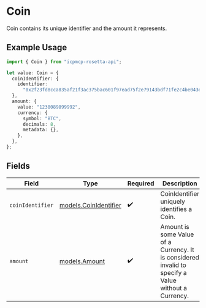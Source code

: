 # Coin

Coin contains its unique identifier and the amount it represents.

## Example Usage

```typescript
import { Coin } from "icpmcp-rosetta-api";

let value: Coin = {
  coinIdentifier: {
    identifier:
      "0x2f23fd8cca835af21f3ac375bac601f97ead75f2e79143bdf71fe2c4be043e8f:1",
  },
  amount: {
    value: "1238089899992",
    currency: {
      symbol: "BTC",
      decimals: 8,
      metadata: {},
    },
  },
};
```

## Fields

| Field                                                                                               | Type                                                                                                | Required                                                                                            | Description                                                                                         |
| --------------------------------------------------------------------------------------------------- | --------------------------------------------------------------------------------------------------- | --------------------------------------------------------------------------------------------------- | --------------------------------------------------------------------------------------------------- |
| `coinIdentifier`                                                                                    | [models.CoinIdentifier](../models/coinidentifier.md)                                                | :heavy_check_mark:                                                                                  | CoinIdentifier uniquely identifies a Coin.                                                          |
| `amount`                                                                                            | [models.Amount](../models/amount.md)                                                                | :heavy_check_mark:                                                                                  | Amount is some Value of a Currency. It is considered invalid to specify a Value without a Currency. |